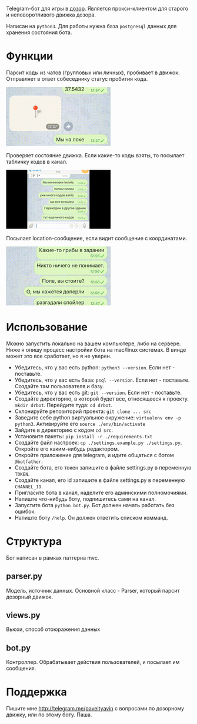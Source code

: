 Telegram-бот для игры в [дозор](http://dzzzr.ru). Является прокси-клиентом для старого и неповоротливого движка дозора.
 
Написан на `python3`. Для работы нужна база `postgresql` данных для хранения состояния бота. 

# Функции

Парсит коды из чатов (групповых или личных), пробивает в движок. Отправляет в ответ собеседнику статус пробития кода.

![code](gif/code.gif "code")

Проверяет состояние движка. Если какие-то коды взяты, то посылает табличку кодов в канал.

![ko](gif/ko.gif "ko")

Посылает location-сообщение, если видит сообщение с координатами.

![cords](gif/cords.gif "cords")

# Использование

Можно запустить локально на вашем компьютере, либо на сервере. Ниже я опишу процесс настройки бота на mac/linux системах.
В винде может это все сработает, но я не уверен.
  

* Убедитесь, что у вас есть python: `python3 --version`. Если нет - поставьте.
* Убедитесь, что у вас есть база: `psql --version`. Если нет - поставьте. Создайте там пользователя и базу.
* Убедитесь, что у вас есть git: `git --version`. Если нет - поставьте.
* Создайте директорию, в которой будет все, относящееся к проекту. `mkdir drbot`. Перейдите туда: `cd drbot`.
* Склонируйте репозиторий проекта: `git clone ... src`
* Заведите себе python виртуальное окружение: `virtualenv env -p python3`. Активируйте его `source ./env/bin/activate`
* Зайдите в директорию с кодом `cd src`.
* Установите пакеты: `pip install -r ./requirements.txt`
* Создайте файл настроек: `cp ./settings.example.py ./settings.py`. Откройте его каким-нибудь редактором.
* Откройте приложение для telegram, и идите общаться с ботом `@botfather`. 
* Создайте бота, его токен запишите в файле settings.py в переменную `TOKEN`. 
* Создайте канал, его id запишите в файле settings.py в переменную `CHANNEL_ID`.
* Пригласите бота в канал, наделите его админскими полномочиями.
* Напиште что-нибудь боту, подпишитесь сами на канал.
* Запустите бота `python bot.py`. Бот должен начать работать без ошибок.
* Напиште боту `/help`. Он должен ответить списком комманд.

# Структура
Бот написан в рамках паттерна mvc.

## parser.py

Модель, источник данных. Основной класс - Parser, который парсит дозорный движок.

## views.py

Вьюхи, способ отоюражения данных 

## bot.py

Контроллер. Обрабатывает действия пользователей, и посылает им сообщения.

# Поддержка

Пишите мне http://telegram.me/paveltyavin с вопросами по дозорному движку, или по этому боту. Паша.